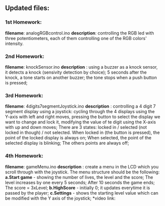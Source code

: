## Updated files:
### 1st Homework: 
**filename**: analogRGBcontrol.ino
**description**: controlling the RGB led with three potentiometers, each of them controlling one of the RGB colors' intensity.
### 2nd Homework:
**filename**: knockSensor.ino
**description** : using a buzzer as a knock sensor, it detects a knock (sensivity detection by choice); 5 seconds after the knock, a tone starts on another buzzer; the tone stops when a push button is pressed;
### 3rd Homework:
**filename**: 4digits7segmentJoystick.ino
**description** : controlling a 4 digit 7 segment display using a joystick: cycling through the 4 displays using the Y-axis with left and right moves, pressing the button to select the display we want to change and lock it, modifying the value of te digit using the X-axis with up and down moves; There are 3 states: locked in / selected (not locked in though) / not selected. When locked in (the button is pressed), the point of the locked display is always on; When selected, the point of the selected display is blinking; The others points are always off;
### 4th Homework:
**filename**: gameMenu.ino
**description** : create a menu in the LCD which you scroll through with the joystick. The menu
structure should be the following: **a.Start game** - showing the number of lives, the level and the score; The level increases by one every 5 seconds; After 10 seconds the game ends; The score = 3xLevel;
**b.HighScore** - initially 0; it updates everytime it is passed by the player;
**c.Settings** - shows the starting level value which can be modified with the Y axis of the joystick; 
*video link:
